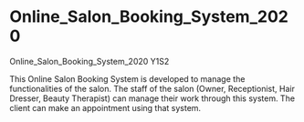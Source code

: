 # Online_Salon_Booking_System_2020
Online_Salon_Booking_System_2020 Y1S2

This Online Salon Booking System is developed to manage the functionalities of the salon. The staff of the salon (Owner, Receptionist, Hair Dresser, Beauty Therapist) can manage their work through this system. The client can make an appointment using that system. 
